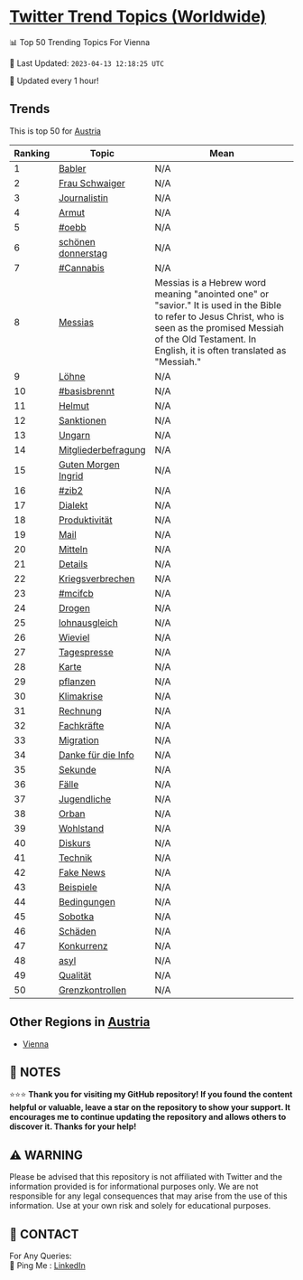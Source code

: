 [Twitter Trend Topics (Worldwide)](https://github.com/ErcinDedeoglu/Twitter-Trend-Topics)
==========


📊 Top 50 Trending Topics For Vienna

📆 Last Updated: `2023-04-13 12:18:25 UTC`

🔧 Updated every 1 hour!


## Trends

This is top 50 for [Austria](</Austria>)

| Ranking | Topic | Mean |
| ------- | ------------ | ------------ |
| 1 | [Babler](http://twitter.com/search?q=Babler) | N/A |
| 2 | [Frau Schwaiger](http://twitter.com/search?q=Frau+Schwaiger) | N/A |
| 3 | [Journalistin](http://twitter.com/search?q=Journalistin) | N/A |
| 4 | [Armut](http://twitter.com/search?q=Armut) | N/A |
| 5 | [#oebb](http://twitter.com/search?q=%23oebb) | N/A |
| 6 | [schönen donnerstag](http://twitter.com/search?q=sch%c3%b6nen+donnerstag) | N/A |
| 7 | [#Cannabis](http://twitter.com/search?q=%23Cannabis) | N/A |
| 8 | [Messias](http://twitter.com/search?q=Messias) | Messias is a Hebrew word meaning "anointed one" or "savior." It is used in the Bible to refer to Jesus Christ, who is seen as the promised Messiah of the Old Testament. In English, it is often translated as "Messiah." |
| 9 | [Löhne](http://twitter.com/search?q=L%c3%b6hne) | N/A |
| 10 | [#basisbrennt](http://twitter.com/search?q=%23basisbrennt) | N/A |
| 11 | [Helmut](http://twitter.com/search?q=Helmut) | N/A |
| 12 | [Sanktionen](http://twitter.com/search?q=Sanktionen) | N/A |
| 13 | [Ungarn](http://twitter.com/search?q=Ungarn) | N/A |
| 14 | [Mitgliederbefragung](http://twitter.com/search?q=Mitgliederbefragung) | N/A |
| 15 | [Guten Morgen Ingrid](http://twitter.com/search?q=Guten+Morgen+Ingrid) | N/A |
| 16 | [#zib2](http://twitter.com/search?q=%23zib2) | N/A |
| 17 | [Dialekt](http://twitter.com/search?q=Dialekt) | N/A |
| 18 | [Produktivität](http://twitter.com/search?q=Produktivit%c3%a4t) | N/A |
| 19 | [Mail](http://twitter.com/search?q=Mail) | N/A |
| 20 | [Mitteln](http://twitter.com/search?q=Mitteln) | N/A |
| 21 | [Details](http://twitter.com/search?q=Details) | N/A |
| 22 | [Kriegsverbrechen](http://twitter.com/search?q=Kriegsverbrechen) | N/A |
| 23 | [#mcifcb](http://twitter.com/search?q=%23mcifcb) | N/A |
| 24 | [Drogen](http://twitter.com/search?q=Drogen) | N/A |
| 25 | [lohnausgleich](http://twitter.com/search?q=lohnausgleich) | N/A |
| 26 | [Wieviel](http://twitter.com/search?q=Wieviel) | N/A |
| 27 | [Tagespresse](http://twitter.com/search?q=Tagespresse) | N/A |
| 28 | [Karte](http://twitter.com/search?q=Karte) | N/A |
| 29 | [pflanzen](http://twitter.com/search?q=pflanzen) | N/A |
| 30 | [Klimakrise](http://twitter.com/search?q=Klimakrise) | N/A |
| 31 | [Rechnung](http://twitter.com/search?q=Rechnung) | N/A |
| 32 | [Fachkräfte](http://twitter.com/search?q=Fachkr%c3%a4fte) | N/A |
| 33 | [Migration](http://twitter.com/search?q=Migration) | N/A |
| 34 | [Danke für die Info](http://twitter.com/search?q=Danke+f%c3%bcr+die+Info) | N/A |
| 35 | [Sekunde](http://twitter.com/search?q=Sekunde) | N/A |
| 36 | [Fälle](http://twitter.com/search?q=F%c3%a4lle) | N/A |
| 37 | [Jugendliche](http://twitter.com/search?q=Jugendliche) | N/A |
| 38 | [Orban](http://twitter.com/search?q=Orban) | N/A |
| 39 | [Wohlstand](http://twitter.com/search?q=Wohlstand) | N/A |
| 40 | [Diskurs](http://twitter.com/search?q=Diskurs) | N/A |
| 41 | [Technik](http://twitter.com/search?q=Technik) | N/A |
| 42 | [Fake News](http://twitter.com/search?q=Fake+News) | N/A |
| 43 | [Beispiele](http://twitter.com/search?q=Beispiele) | N/A |
| 44 | [Bedingungen](http://twitter.com/search?q=Bedingungen) | N/A |
| 45 | [Sobotka](http://twitter.com/search?q=Sobotka) | N/A |
| 46 | [Schäden](http://twitter.com/search?q=Sch%c3%a4den) | N/A |
| 47 | [Konkurrenz](http://twitter.com/search?q=Konkurrenz) | N/A |
| 48 | [asyl](http://twitter.com/search?q=asyl) | N/A |
| 49 | [Qualität](http://twitter.com/search?q=Qualit%c3%a4t) | N/A |
| 50 | [Grenzkontrollen](http://twitter.com/search?q=Grenzkontrollen) | N/A |



## Other Regions in [Austria](</Austria>)

* [Vienna](</Austria/Vienna.md>)



## 📝 NOTES

⭐⭐⭐ **Thank you for visiting my GitHub repository! If you found the content helpful or valuable, leave a star on the repository to show your support. It encourages me to continue updating the repository and allows others to discover it. Thanks for your help!**


## ⚠️ WARNING

Please be advised that this repository is not affiliated with Twitter and the information provided is for informational purposes only. We are not responsible for any legal consequences that may arise from the use of this information. Use at your own risk and solely for educational purposes.


## 📨 CONTACT

 For Any Queries:  
            🏓 Ping Me : [LinkedIn](https://www.linkedin.com/in/ercindedeoglu/)
